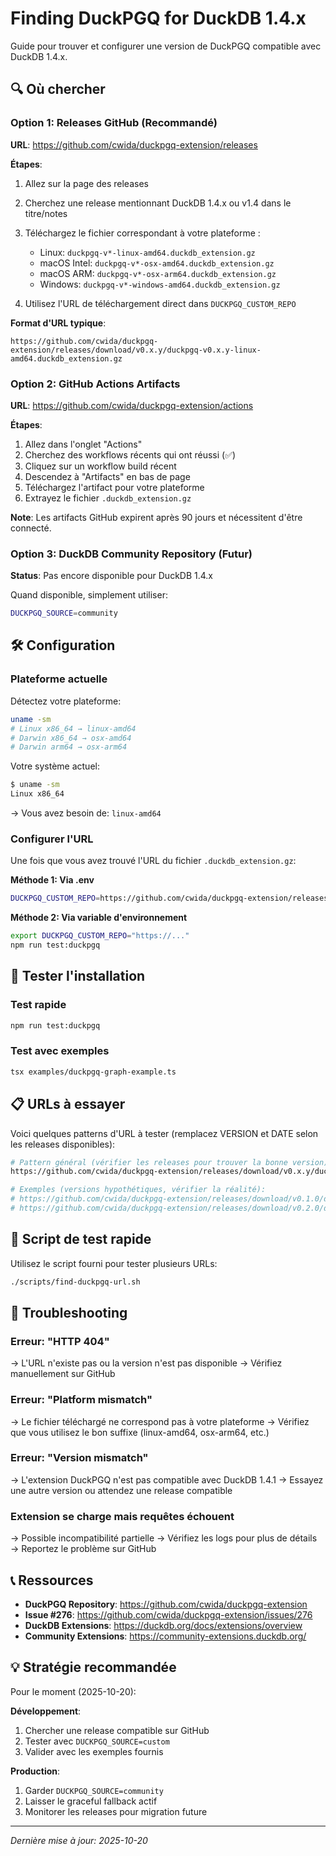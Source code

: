 # Finding DuckPGQ for DuckDB 1.4.x

Guide pour trouver et configurer une version de DuckPGQ compatible avec DuckDB 1.4.x.

## 🔍 Où chercher

### Option 1: Releases GitHub (Recommandé)

**URL**: https://github.com/cwida/duckpgq-extension/releases

**Étapes**:

1. Allez sur la page des releases
2. Cherchez une release mentionnant DuckDB 1.4.x ou v1.4 dans le titre/notes
3. Téléchargez le fichier correspondant à votre plateforme :
   - Linux: `duckpgq-v*-linux-amd64.duckdb_extension.gz`
   - macOS Intel: `duckpgq-v*-osx-amd64.duckdb_extension.gz`
   - macOS ARM: `duckpgq-v*-osx-arm64.duckdb_extension.gz`
   - Windows: `duckpgq-v*-windows-amd64.duckdb_extension.gz`

4. Utilisez l'URL de téléchargement direct dans `DUCKPGQ_CUSTOM_REPO`

**Format d'URL typique**:

```
https://github.com/cwida/duckpgq-extension/releases/download/v0.x.y/duckpgq-v0.x.y-linux-amd64.duckdb_extension.gz
```

### Option 2: GitHub Actions Artifacts

**URL**: https://github.com/cwida/duckpgq-extension/actions

**Étapes**:

1. Allez dans l'onglet "Actions"
2. Cherchez des workflows récents qui ont réussi (✅)
3. Cliquez sur un workflow build récent
4. Descendez à "Artifacts" en bas de page
5. Téléchargez l'artifact pour votre plateforme
6. Extrayez le fichier `.duckdb_extension.gz`

**Note**: Les artifacts GitHub expirent après 90 jours et nécessitent d'être connecté.

### Option 3: DuckDB Community Repository (Futur)

**Status**: Pas encore disponible pour DuckDB 1.4.x

Quand disponible, simplement utiliser:

```bash
DUCKPGQ_SOURCE=community
```

## 🛠️ Configuration

### Plateforme actuelle

Détectez votre plateforme:

```bash
uname -sm
# Linux x86_64 → linux-amd64
# Darwin x86_64 → osx-amd64
# Darwin arm64 → osx-arm64
```

Votre système actuel:

```bash
$ uname -sm
Linux x86_64
```

→ Vous avez besoin de: `linux-amd64`

### Configurer l'URL

Une fois que vous avez trouvé l'URL du fichier `.duckdb_extension.gz`:

**Méthode 1: Via .env**

```bash
DUCKPGQ_CUSTOM_REPO=https://github.com/cwida/duckpgq-extension/releases/download/vX.Y.Z/duckpgq-vX.Y.Z-linux-amd64.duckdb_extension.gz
```

**Méthode 2: Via variable d'environnement**

```bash
export DUCKPGQ_CUSTOM_REPO="https://..."
npm run test:duckpgq
```

## 🧪 Tester l'installation

### Test rapide

```bash
npm run test:duckpgq
```

### Test avec exemples

```bash
tsx examples/duckpgq-graph-example.ts
```

## 📋 URLs à essayer

Voici quelques patterns d'URL à tester (remplacez VERSION et DATE selon les releases disponibles):

```bash
# Pattern général (vérifier les releases pour trouver la bonne version)
https://github.com/cwida/duckpgq-extension/releases/download/v0.x.y/duckpgq-v0.x.y-linux-amd64.duckdb_extension.gz

# Exemples (versions hypothétiques, vérifier la réalité):
# https://github.com/cwida/duckpgq-extension/releases/download/v0.1.0/duckpgq-v0.1.0-linux-amd64.duckdb_extension.gz
# https://github.com/cwida/duckpgq-extension/releases/download/v0.2.0/duckpgq-v0.2.0-linux-amd64.duckdb_extension.gz
```

## 🔧 Script de test rapide

Utilisez le script fourni pour tester plusieurs URLs:

```bash
./scripts/find-duckpgq-url.sh
```

## 🐛 Troubleshooting

### Erreur: "HTTP 404"

→ L'URL n'existe pas ou la version n'est pas disponible
→ Vérifiez manuellement sur GitHub

### Erreur: "Platform mismatch"

→ Le fichier téléchargé ne correspond pas à votre plateforme
→ Vérifiez que vous utilisez le bon suffixe (linux-amd64, osx-arm64, etc.)

### Erreur: "Version mismatch"

→ L'extension DuckPGQ n'est pas compatible avec DuckDB 1.4.1
→ Essayez une autre version ou attendez une release compatible

### Extension se charge mais requêtes échouent

→ Possible incompatibilité partielle
→ Vérifiez les logs pour plus de détails
→ Reportez le problème sur GitHub

## 📞 Ressources

- **DuckPGQ Repository**: https://github.com/cwida/duckpgq-extension
- **Issue #276**: https://github.com/cwida/duckpgq-extension/issues/276
- **DuckDB Extensions**: https://duckdb.org/docs/extensions/overview
- **Community Extensions**: https://community-extensions.duckdb.org/

## 💡 Stratégie recommandée

Pour le moment (2025-10-20):

**Développement**:

1. Chercher une release compatible sur GitHub
2. Tester avec `DUCKPGQ_SOURCE=custom`
3. Valider avec les exemples fournis

**Production**:

1. Garder `DUCKPGQ_SOURCE=community`
2. Laisser le graceful fallback actif
3. Monitorer les releases pour migration future

---

_Dernière mise à jour: 2025-10-20_
